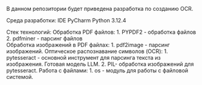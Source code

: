В данном репозитории будет приведена разработка по созданию OCR. 

Среда разработки: IDE PyCharm
Python 3.12.4

Стек технологий:
  Обработка PDF файлов: 
    1. PYPDF2 - обработка файлов
    2. pdfminer - парсинг файлов  
  Обработка изображений в PDF файлах:
    1. pdf2image - парсинг изображений. 
  Оптическое распознавание символов (OCR): 
    1. pytesseract - основной инструмент для парсинга текста из изображения. Готовая модель LLM. 
    2. PIL- обработка изображений для pytesseract. 
  Работа с файлами:
    1. os - модуль для работы с файловой системой. 

  
